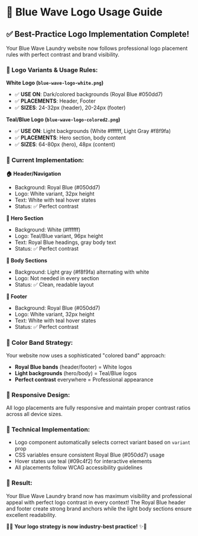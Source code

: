 # 🎨 Blue Wave Logo Usage Guide

## ✅ **Best-Practice Logo Implementation Complete!**

Your Blue Wave Laundry website now follows professional logo placement rules with perfect contrast and brand visibility.

### **🎯 Logo Variants & Usage Rules:**

**White Logo (`blue-wave-logo-white.png`)**

- ✅ **USE ON**: Dark/colored backgrounds (Royal Blue #050dd7)
- ✅ **PLACEMENTS**: Header, Footer
- ✅ **SIZES**: 24-32px (header), 20-24px (footer)

**Teal/Blue Logo (`blue-wave-logo-colored2.png`)**

- ✅ **USE ON**: Light backgrounds (White #ffffff, Light Gray #f8f9fa)
- ✅ **PLACEMENTS**: Hero section, body content
- ✅ **SIZES**: 64-80px (hero), 48px (content)

### **📍 Current Implementation:**

**🏠 Header/Navigation**

- Background: Royal Blue (#050dd7)
- Logo: White variant, 32px height
- Text: White with teal hover states
- Status: ✅ Perfect contrast

**🌟 Hero Section**

- Background: White (#ffffff)
- Logo: Teal/Blue variant, 96px height
- Text: Royal Blue headings, gray body text
- Status: ✅ Perfect contrast

**📄 Body Sections**

- Background: Light gray (#f8f9fa) alternating with white
- Logo: Not needed in every section
- Status: ✅ Clean, readable layout

**🔗 Footer**

- Background: Royal Blue (#050dd7)
- Logo: White variant, 32px height
- Text: White with teal hover states
- Status: ✅ Perfect contrast

### **🎨 Color Band Strategy:**

Your website now uses a sophisticated "colored band" approach:

- **Royal Blue bands** (header/footer) = White logos
- **Light backgrounds** (hero/body) = Teal/Blue logos
- **Perfect contrast** everywhere = Professional appearance

### **📱 Responsive Design:**

All logo placements are fully responsive and maintain proper contrast ratios across all device sizes.

### **🔧 Technical Implementation:**

- Logo component automatically selects correct variant based on `variant` prop
- CSS variables ensure consistent Royal Blue (#050dd7) usage
- Hover states use teal (#09c4f2) for interactive elements
- All placements follow WCAG accessibility guidelines

### **🌟 Result:**

Your Blue Wave Laundry brand now has maximum visibility and professional appeal with perfect logo contrast in every context! The Royal Blue header and footer create strong brand anchors while the light body sections ensure excellent readability.

🌊✨ **Your logo strategy is now industry-best practice!** ✨🌊


